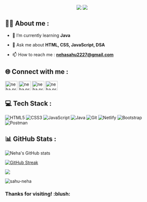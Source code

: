 <p align="center">
  <img src="https://readme-typing-svg.demolab.com/?lines=Hi+👋+from+Neha!;Aspiring+Full+Stack+Web+Developer+From+India&font=Fira%20Code&center=true&width=700&height=50&weight=700&size=25&duration=2000&pause=2000">
  <img src="https://user-images.githubusercontent.com/73097560/115834477-dbab4500-a447-11eb-908a-139a6edaec5c.gif">
</p> 

## 👨‍💻 About me :

- 🌱 I’m currently learning **Java**
<!-- - , SpringBoot, Hibernate, MySQL -->

- 💬 Ask me about **HTML, CSS, JavaScript, DSA**

- 📫 How to reach me : **nehasahu2227@gmail.com**


## 🌐 Connect with me :

<a href="https://github.com/sahu-neha" target="blank"><img align="center" src="https://cdn.jsdelivr.net/npm/simple-icons@3.0.1/icons/github.svg" alt="neha.prog" height="30" width="40" /></a>
<a href="https://www.linkedin.com/in/neha-s-3925a4239/" target="blank"><img align="center" src="https://cdn.jsdelivr.net/npm/simple-icons@3.0.1/icons/linkedin.svg" alt="neha.prog" height="30" width="40" /></a>
<a href="http://discord.gg/#1666" target="blank"><img align="center" src="https://cdn.jsdelivr.net/npm/simple-icons@3.0.1/icons/discord.svg" alt="neha.prog" height="30" width="40" /></a>
<a href="http://www.hackerrank.com/nehasahu2227" target="blank"><img align="center" src="https://cdn.jsdelivr.net/npm/simple-icons@3.0.1/icons/hackerrank.svg" alt="neha.prog" height="30" width="40" /></a>

<!-- <a href="https://github.com/sahu-neha" target="_blank"> ![Github: sahu-neha](https://img.shields.io/badge/GitHub-100000?style=plastic&logo=github)</a>
<a href="https://www.linkedin.com/in/neha-s-3925a4239/">![LinkedIn: nehasahu](https://img.shields.io/badge/-LinkedIn-0e76a8?style=plastic&logo=linkedIn)</a>
<a href="https://discord.gg/#1666">![Discord: nehasahu2227](https://img.shields.io/badge/-Discord-833AB4?style=plastic&logo=discord)</a>
<a href="https://www.hackerrank.com/nehasahu2227" target="_blank"> ![HackerRank](https://img.shields.io/badge/HackerRank-teal?style=plastic&logo=hackerrank&logoColor=white)</a> -->
<!-- <a href="http://nehasahu.me/Portfolio2023">![Website: 3D Portfolio](https://img.shields.io/badge/website-000000?style=plastic&logo=About.me&logoColor=white)</a> -->


## 💻 Tech Stack :
![HTML5](https://img.shields.io/badge/html5-%23E34F26.svg?style=for-the-badge&logo=html5&logoColor=white) 
![CSS3](https://img.shields.io/badge/css3-%231572B6.svg?style=for-the-badge&logo=css3&logoColor=white) 
![JavaScript](https://img.shields.io/badge/javascript-%23323330.svg?style=for-the-badge&logo=javascript&logoColor=%23F7DF1E) 
![Java](https://img.shields.io/badge/java-6DA55F?style=for-the-badge&logo=java&logoColor=white) 
![Git](https://img.shields.io/badge/git-red?style=for-the-badge&logo=git&logoColor=white) 
![Netlify](https://img.shields.io/badge/netlify-%23000000.svg?style=for-the-badge&logo=netlify&logoColor=#00C7B7)
![Bootstrap](https://img.shields.io/badge/bootstrap-%23563D7C.svg?style=for-the-badge&logo=bootstrap&logoColor=white)
![Postman](https://img.shields.io/badge/Postman-FF6C37?style=for-the-badge&logo=postman&logoColor=white)


## 📊 GitHub Stats :
![Neha's GitHub stats](https://github-readme-stats.vercel.app/api?username=sahu-neha&count_private=true&title_color=39FF14&show_icons=true&icon_color=ADD8E6&theme=tokyonight&include_all_commits=true&hide_rank=false&custom_title=@sahu-neha-Github-stats) 

[![GitHub Streak](https://github-readme-streak-stats.herokuapp.com?user=sahu-neha&theme=tokyonight&hide_border=false&ring=1EE2BF&fire=E25525)](https://git.io/streak-stats)

<img src="https://user-images.githubusercontent.com/73097560/115834477-dbab4500-a447-11eb-908a-139a6edaec5c.gif">

<p align="left"> <img src="https://komarev.com/ghpvc/?username=sahu-neha&label=Profile%20views&color=0e75b6&style=flat" alt="sahu-neha" /> </p>

<h3>Thanks for visiting! :blush: </h3>



